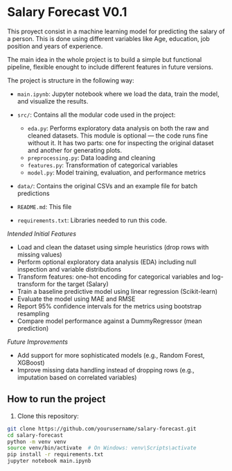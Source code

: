 # Salary Forecast V0.1

This proyect consist in a machine learning model for predicting the salary of a person. This is done using different variables like Age, education, job position and years of experience.

The main idea in the whole project is to build a simple but functional pipeline, flexible enought to include different features in future versions.

The project is structure in the following way:

- `main.ipynb`: Jupyter notebook where we load the data, train the model, and visualize the results.

- `src/`: Contains all the modular code used in the project:
  - `eda.py`: Performs exploratory data analysis on both the raw and cleaned datasets. This module is optional — the code runs fine without it. It has two parts: one for inspecting the original dataset and another for generating plots.
  - `preprocessing.py`: Data loading and cleaning
  - `features.py`: Transformation of categorical variables
  - `model.py`: Model training, evaluation, and performance metrics

- `data/`: Contains the original CSVs and an example file for batch predictions

- `README.md`: This file
- `requirements.txt`: Libraries needed to run this code.


 _Intended Initial Features_

- Load and clean the dataset using simple heuristics (drop rows with missing values)
- Perform optional exploratory data analysis (EDA) including null inspection and variable distributions
- Transform features: one-hot encoding for categorical variables and log-transform for the target (Salary)
- Train a baseline predictive model using linear regression (Scikit-learn)
- Evaluate the model using MAE and RMSE
- Report 95% confidence intervals for the metrics using bootstrap resampling
- Compare model performance against a DummyRegressor (mean prediction)

 _Future Improvements_

- Add support for more sophisticated models (e.g., Random Forest, XGBoost)
- Improve missing data handling instead of dropping rows (e.g., imputation based on correlated variables)


##  How to run the project

1. Clone this repository:

```bash
git clone https://github.com/yourusername/salary-forecast.git
cd salary-forecast
python -m venv venv
source venv/bin/activate  # On Windows: venv\Scripts\activate
pip install -r requirements.txt
jupyter notebook main.ipynb
